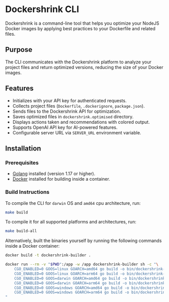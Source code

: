 # Dockershrink CLI

Dockershrink is a command-line tool that helps you optimize your NodeJS Docker images by applying best practices to your Dockerfile and related files.

## Purpose

The CLI communicates with the Dockershrink platform to analyze your project files and return optimized versions, reducing the size of your Docker images.

## Features

- Initializes with your API key for authenticated requests.
- Collects project files (`Dockerfile`, `.dockerignore`, `package.json`).
- Sends files to the Dockershrink API for optimization.
- Saves optimized files in `dockershrink.optimised` directory.
- Displays actions taken and recommendations with colored output.
- Supports OpenAI API key for AI-powered features.
- Configurable server URL via `SERVER_URL` environment variable.

## Installation

### Prerequisites

- [Golang](https://golang.org/dl/) installed (version 1.17 or higher).
- [Docker](https://www.docker.com/get-started) installed for building inside a container.

### Build Instructions

To compile the CLI for `darwin` OS and `amd64` cpu architecture, run:
```bash
make build
```

To compile it for all supported platforms and architectures, run:
```bash
make build-all
```

Alternatively, built the binaries yourself by running the following commands inside a Docker container:

```bash
docker build -t dockershrink-builder .

docker run --rm -v "$PWD":/app -w /app dockershrink-builder sh -c "\
    CGO_ENABLED=0 GOOS=linux GOARCH=amd64 go build -o bin/dockershrink-linux-amd64 main.go &&\
    CGO_ENABLED=0 GOOS=linux GOARCH=arm64 go build -o bin/dockershrink-linux-arm64 main.go &&\
    CGO_ENABLED=0 GOOS=darwin GOARCH=amd64 go build -o bin/dockershrink-darwin-amd64 main.go &&\
    CGO_ENABLED=0 GOOS=darwin GOARCH=arm64 go build -o bin/dockershrink-darwin-arm64 main.go &&\
    CGO_ENABLED=0 GOOS=windows GOARCH=amd64 go build -o bin/dockershrink-windows-amd64.exe main.go &&\
    CGO_ENABLED=0 GOOS=windows GOARCH=arm64 go build -o bin/dockershrink-windows-arm64.exe main.go\
"
